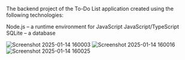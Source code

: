 The backend project of the To-Do List application created using the following technologies:

Node.js – a runtime environment for JavaScript
JavaScript/TypeScript
SQLite – a database

![Screenshot 2025-01-14 160003](https://github.com/user-attachments/assets/a46139aa-e8e1-4fa5-919f-2e1ef4daa769)
![Screenshot 2025-01-14 160016](https://github.com/user-attachments/assets/e9ea0984-e443-4975-bf35-924130b02413)
![Screenshot 2025-01-14 160025](https://github.com/user-attachments/assets/f1e7d250-0599-4052-823e-a75c42d85c05)

